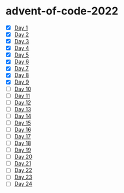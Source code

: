 # advent-of-code-2022
- [x] [Day 1](https://adventofcode.com/2022/day/1)
- [x] [Day 2](https://adventofcode.com/2022/day/2)
- [x] [Day 3](https://adventofcode.com/2022/day/3)
- [x] [Day 4](https://adventofcode.com/2022/day/4)
- [x] [Day 5](https://adventofcode.com/2022/day/5)
- [x] [Day 6](https://adventofcode.com/2022/day/6)
- [x] [Day 7](https://adventofcode.com/2022/day/7)
- [x] [Day 8](https://adventofcode.com/2022/day/8)
- [x] [Day 9](https://adventofcode.com/2022/day/9)
- [ ] [Day 10]()
- [ ] [Day 11]()
- [ ] [Day 12]()
- [ ] [Day 13]()
- [ ] [Day 14]()
- [ ] [Day 15]()
- [ ] [Day 16]()
- [ ] [Day 17]()
- [ ] [Day 18]()
- [ ] [Day 19]()
- [ ] [Day 20]()
- [ ] [Day 21]()
- [ ] [Day 22]()
- [ ] [Day 23]()
- [ ] [Day 24]()
